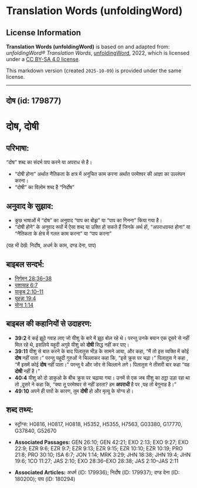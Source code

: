 # Translation Words (unfoldingWord)

## License Information

**Translation Words (unfoldingWord)** is based on and adapted from: _unfoldingWord® Translation Words_, [unfoldingWord](https://unfoldingword.org/utw), 2022, which is licensed under a [CC BY-SA 4.0 license](https://creativecommons.org/licenses/by-sa/4.0/legalcode.en).

This markdown version (created `2025-10-09`) is provided under the same license.



--------------------------------

## दोष (id: 179877)

दोष, दोषी
=========

परिभाषा:
--------

“दोष” शब्द का संदर्भ पाप करने या अपराध से है।

* “दोषी होना” अर्थात नैतिकता के क्षत्र में अनुचित काम करना अर्थात परमेश्वर की आज्ञा का उल्लंघन करना।
* “दोषी” का विलोम शब्द है “निर्दोष”

अनुवाद के सुझाव:
----------------

* कुछ भाषाओं में “दोष” का अनुवाद “पाप का बोझ” या “पाप का गिनना” किया गया है।
* “दोषी होने” के अनुवाद रूपों में ऐसा शब्द या उक्ति हो सकते हैं जिनके अर्थ हों, “अपराधग्रस्त होना” या “नैतिकता के क्षेत्र में गलत काम करना” या “पाप करना”

(यह भी देखें: निर्दोष, अधर्म के काम, दण्ड देना, पाप)

बाइबल सन्दर्भ:
--------------

* [निर्गमन 28:36–38](https://ref.ly/Exod28:36-Exod28:38)
* [यशायाह 6:7](https://ref.ly/Isa6:7)
* [याकूब 2:10–11](https://ref.ly/Jas2:10-Jas2:11)
* [यूहन्ना 19:4](https://ref.ly/John19:4)
* [योना 1:14](https://ref.ly/Jonah1:14)

बाइबल की कहानियों से उदाहरण:
----------------------------

* **39:2** वे कई झूठे गवाह लाए जो यीशु के बारे में झूठ बोल रहे थे। परन्तु उनके बयान एक दूसरे से नहीं मिल रहे थे, इसलिये यहूदी अगुवे यीशु को **दोषी** सिद्ध नहीं कर पाए।
* **39:11** यीशु से बात करने के बाद पिलातुस भीड़ के सामने आया, और कहा, “मैं तो इस व्यक्ति में कोई **दोष** नहीं पाता।” परन्तु यहूदी गुरुओं ने चिल्लाकर कहा कि, “इसे क्रूस पर चढ़ा।” पिलातुस ने कहा , “मैं इसमें कोई **दोष** नहीं पाता।” परन्तु वे और जोर से चिल्लाने लगे। पिलातुस ने तीसरी बार कहा “यह **दोषी** नहीं है।”
* **40:4** यीशु को दो डाकुओ के बीच क्रूस पर चढ़ाया गया। उनमें से एक जब यीशु का ठट्ठा उड़ा रहा था तो ,दूसरे ने कहा कि, “क्या तू परमेश्वर से नहीं डरता? हम **अपराधी** है पर ,यह तो बेगुनाह है।”
* **49:10** अपने ही पापों के कारण, तुम **दोषी** हो और मृत्यु के योग्य हो।

शब्द तथ्य:
----------

* स्ट्रोंग्स: H0816, H0817, H0818, H5352, H5355, H7563, G03380, G17770, G37840, G52670

* **Associated Passages:** GEN 26:10; GEN 42:21; EXO 2:13; EXO 9:27; EXO 22:9; EZR 9:6; EZR 9:7; EZR 9:13; EZR 9:15; EZR 10:10; EZR 10:19; PRO 21:8; PRO 30:10; ISA 6:7; JON 1:14; MRK 3:29; JHN 18:38; JHN 19:4; JHN 19:6; 1CO 11:27; JAS 2:10; EXO 28:36–EXO 28:38; JAS 2:10–JAS 2:11
* **Associated Articles:** अधर्म (ID: 179936); निर्दोष (ID: 179937); दण्ड देना (ID: 180200); पाप (ID: 180294)

